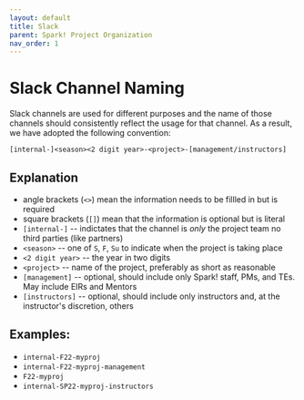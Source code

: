 ```yaml
---
layout: default
title: Slack
parent: Spark! Project Organization
nav_order: 1
---
```


# Slack Channel Naming

Slack channels are used for different purposes and the name of those channels should consistently reflect the usage for that channel. As a result, we have adopted the following convention:

`[internal-]<season><2 digit year>-<project>-[management/instructors]`

## Explanation
* angle brackets (`<>`) mean the information needs to be fillled in but is required
* square brackets (`[]`)  mean that the information is optional but is literal
* `[internal-]` -- indictates that the channel is *only* the project team no third parties (like partners)
* `<season>` -- one of `S`, `F`, `Su` to indicate when the project is taking place
* `<2 digit year>` -- the year in two digits
* `<project>` -- name of the project, preferably as short as reasonable
* `[management]` -- optional, should include only Spark! staff, PMs, and TEs. May include EIRs and Mentors
* `[instructors]` -- optional, should include only instructors and, at the instructor's discretion, others


## Examples:

* `internal-F22-myproj`
* `internal-F22-myproj-management`
* `F22-myproj`
* `internal-SP22-myproj-instructors`
